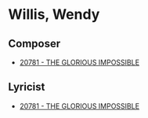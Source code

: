 # Willis, Wendy

## Composer

- [20781 - THE GLORIOUS IMPOSSIBLE](/hymns/20781.md)

## Lyricist

- [20781 - THE GLORIOUS IMPOSSIBLE](/hymns/20781.md)


